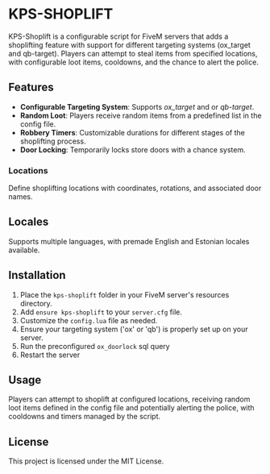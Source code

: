 # KPS-SHOPLIFT

KPS-Shoplift is a configurable script for FiveM servers that adds a shoplifting feature with support for different targeting systems (ox_target and qb-target). Players can attempt to steal items from specified locations, with configurable loot items, cooldowns, and the chance to alert the police.

## Features

- **Configurable Targeting System**: Supports *ox_target* and or *qb-target*.
- **Random Loot**: Players receive random items from a predefined list in the config file.
- **Robbery Timers**: Customizable durations for different stages of the shoplifting process.
- **Door Locking**: Temporarily locks store doors with a chance system.

### Locations

Define shoplifting locations with coordinates, rotations, and associated door names.

## Locales

Supports multiple languages, with premade English and Estonian locales available.

## Installation


1. Place the `kps-shoplift` folder in your FiveM server's resources directory.
2. Add `ensure kps-shoplift` to your `server.cfg` file.
3. Customize the `config.lua` file as needed.
4. Ensure your targeting system ('ox' or 'qb') is properly set up on your server.
5. Run the preconfigured `ox_doorlock` sql query
6. Restart the server

## Usage

Players can attempt to shoplift at configured locations, receiving random loot items defined in the config file and potentially alerting the police, with cooldowns and timers managed by the script.

## License

This project is licensed under the MIT License.